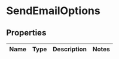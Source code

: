 # SendEmailOptions
## Properties

Name | Type | Description | Notes
------------ | ------------- | ------------- | -------------



